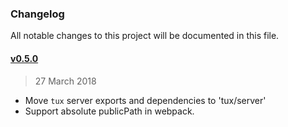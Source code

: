 ### Changelog
All notable changes to this project will be documented in this file.

#### [v0.5.0](https://github.com/aranja/tux/compare/v0.4.2...v0.5.0)
> 27 March 2018
- Move `tux` server exports and dependencies to 'tux/server'
- Support absolute publicPath in webpack.
